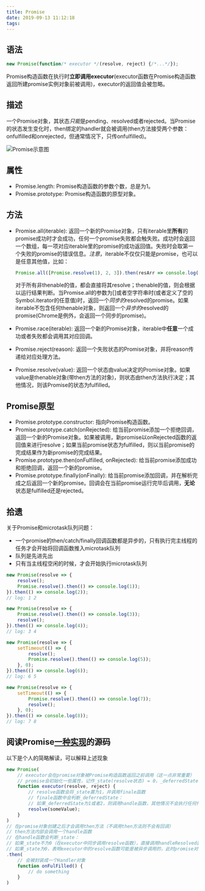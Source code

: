 ```yaml
---
title: Promise
date: 2019-09-13 11:12:18
tags:
---
```

## 语法

``` javascript
new Promise(function/* executor */(resolve, reject) {/*...*/});
```

Promise构造函数在执行时**立即调用executor**(executor函数在Promise构造函数返回所建promise实例对象前被调用)，executor的返回值会被忽略。

## 描述

一个Promise对象，其状态*只能*是pending、resolved或者rejected。当Promise的状态发生变化时，then绑定的handler就会被调用(then方法接受两个参数：onfulfilled和onrejected，但通常情况下，只传onfulfilled)。

![Promise示意图](https://mdn.mozillademos.org/files/8633/promises.png "Promise示意图")

## 属性

- Promise.length: Promise构造函数的参数个数，总是为1。
- Promise.prototype: Promise构造函数的原型对象。

## 方法

- Promise.all(iterable): 返回一个新的Promise对象，只有iterable里**所有**的promise成功时才会成功，任何一个promise失败都会触失败。成功时会返回一个数组，每一项对应iterable里的promise的成功返回值。失败时会取第一个失败的promise的错误信息。*注意*，iterable不仅仅只能是promise，也可以是任意其他值，比如：

  ``` javascript
  Promise.all([Promise.resolve(1), 2, 3]).then(resArr => console.log(resArr)); // [1,2,3]
  ```
  
  对于所有非thenable的值，都会直接将其resolve；thenable的值，则会根据以运行结果判断。当Promise.all的参数为[]或者空字符串时(或者定义了空的Symbol.iterator的任意值)时，返回一个*同步的*resolved的promise。如果iterable不包含任何thenable对象，则返回一个*异步的*resolved的promise(Chrome是例外，会返回一个同步的promise)。

- Promise.race(iterable): 返回一个新的Promise对象，iterable中**任意**一个成功或者失败都会调用其对应回调。
- Promise.reject(reason): 返回一个失败状态的Promise对象，并将reason传递给对应处理方法。
- Promise.resolve(value): 返回一个状态由value决定的Promise对象。如果value是thenable对象(带then方法的对象)，则状态由then方法执行决定；其他情况，则该Promise的状态为fulfilled。

## Promise原型

- Promise.prototype.constructor: 指向Promise构造函数。
- Promise.prototype.catch(onRejected): 给当前promise添加一个拒绝回调，返回一个新的Promise对象。如果被调用，新promise以onRejected函数的返回值来进行resolve；如果当前promise状态为fulfilled，则以当前promise的完成结果作为新promise的完成结果。
- Promise.prototype.then(onFulfilled, onRejected): 给当前promise添加成功和拒绝回调，返回一个新的promise。
- Promise.prototype.finally(onFinally): 给当前promise添加回调，并在解析完成之后返回一个新的promise。回调会在当前promise运行完毕后调用，**无论**状态是fulfilled还是rejected。

## 拾遗

关于Promise和microtask队列问题：

- 一个promise的then/catch/finally回调函数都是异步的，只有执行完主线程的任务才会开始将回调函数推入microtask队列
- 队列是先进先出
- 只有当主线程空闲的时候，才会开始执行microtask队列

``` javascript
new Promise(resolve => {
    resolve();
    Promise.resolve().then(() => console.log(1));
}).then(() => console.log(2));
// log: 1 2

new Promise(resolve => {
    Promise.resolve().then(() => console.log(3));
    resolve();
}).then(() => console.log(4));
// log: 3 4

new Promise(resolve => {
    setTimeout(() => {
        resolve();
        Promise.resolve().then(() => console.log(5));
    }, 0);
}).then(() => console.log(6));
// log: 6 5

new Promise(resolve => {
    setTimeout(() => {
        Promise.resolve().then(() => console.log(7));
        resolve();
    }, 0);
}).then(() => console.log(8));
// log: 7 8
```

## 阅读Promise[一种实现](https://github.com/then/promise/blob/master/src/core.js)的源码

以下是个人的简略解读，可以解释上述现象

``` javascript
new Promise(
    // executor会在promise对象被Promise构造函数返回之前调用（这一点非常重要）
    // promise会初始化一些属性，记作_state(resolve状态) = 0，_deferredState(_deferreds对象的状态，是由Handler构造函数构造的) = 0, _deferreds = null
    function executor(resolve, reject) {
        // resolve函数会将_state置为1，并调用finale函数
        // finale函数中会判断_deferredState：
        // 如果_deferredState为1或者2，则调用handle函数，其他情况不会执行任何代码
        resolve(someValue);
    }
)
// 在promise对象创建之后才会调用then方法（不调用then方法则不会有回调）
// then方法内部会调用一个handle函数
// 在handle函数会判断_state：
// 如果_state不为0（在executor中同步调用resolve函数），直接调用handleResolved函数（handleResolved函数会将成功回调函数推入微任务队列执行，源码用的是asap库，是用MutationObserver实现的）
// 如果_state为0，表明executor中的resolve函数可能是被异步调用的，此时promise对象的状态不为resolved。如果_deferredState === 0，则_deferredState置为1，并将onFulFilled函数作为封装成一个Handler，将_deferreds置为该Handler，用于在异步resolve执行时，提供给finale函数使用，finale函数会调用handle函数
.then(
    // 会被封装成一个Handler对象
    function onFulFilled() {
        // do something
    }
)
```
